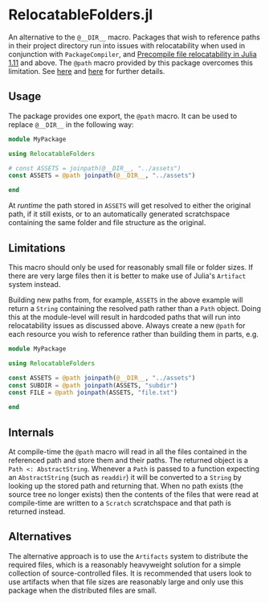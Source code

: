 # RelocatableFolders.jl

An alternative to the `@__DIR__` macro. Packages that wish to reference paths
in their project directory run into issues with relocatability when used in
conjunction with `PackageCompiler`, and [Precompile file relocatability in
Julia 1.11](precompile-reloc) and above. The `@path` macro provided by this
package overcomes this limitation. See [here][pkgcompiler] and
[here][julia-issue] for further details.

[precompile-reloc]: https://julialang.org/blog/2024/10/julia-1.11-highlights/#precompile_file_relocatability
[pkgcompiler]: https://julialang.github.io/PackageCompiler.jl/stable/apps.html#relocatability
[julia-issue]: https://github.com/JuliaLang/julia/issues/38696

## Usage

The package provides one export, the `@path` macro. It can be used to replace
`@__DIR__` in the following way:

```julia
module MyPackage

using RelocatableFolders

# const ASSETS = joinpath(@__DIR__, "../assets")
const ASSETS = @path joinpath(@__DIR__, "../assets")

end
```

At *runtime* the path stored in `ASSETS` will get resolved to either the
original path, if it still exists, or to an automatically generated
scratchspace containing the same folder and file structure as the original.

## Limitations

This macro should only be used for reasonably small file or folder sizes. If
there are very large files then it is better to make use of Julia's `Artifact`
system instead.

Building new paths from, for example, `ASSETS` in the above example will return
a `String` containing the resolved path rather than a `Path` object. Doing this
at the module-level will result in hardcoded paths that will run into
relocatability issues as discussed above. Always create a new `@path` for
each resource you wish to reference rather than building them in parts, e.g.

```julia
module MyPackage

using RelocatableFolders

const ASSETS = @path joinpath(@__DIR__, "../assets")
const SUBDIR = @path joinpath(ASSETS, "subdir")
const FILE = @path joinpath(ASSETS, "file.txt")

end
```

## Internals

At compile-time the `@path` macro will read in all the files contained in the
referenced path and store them and their paths. The returned object is a
`Path <: AbstractString`. Whenever a `Path` is passed to a function
expecting an `AbstractString` (such as `readdir`) it will be converted to a
`String` by looking up the stored path and returning that. When no path exists
(the source tree no longer exists) then the contents of the files that were
read at compile-time are written to a `Scratch` scratchspace and that path is
returned instead.

## Alternatives

The alternative approach is to use the `Artifacts` system to distribute the
required files, which is a reasonably heavyweight solution for a simple
collection of source-controlled files. It is recommended that users look to use
artifacts when that file sizes are reasonably large and only use this package
when the distributed files are small.
